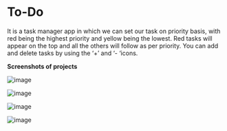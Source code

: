# To-Do
It is a task manager app in which we can set our task on priority basis, with red being the highest priority and yellow being the lowest. Red tasks will appear on the top and all the others will follow as per  priority. You can add and delete tasks by using the ‘+’ and ‘- ‘icons.

**Screenshots of projects**

![image](https://user-images.githubusercontent.com/69577099/127007927-7ee53cea-7ec7-4a00-93e7-7c7276fdb2fb.png)

![image](https://user-images.githubusercontent.com/69577099/127007762-2b9ad74d-f7e2-405f-a404-303c215a13ac.png)

![image](https://user-images.githubusercontent.com/69577099/127008064-3c1ad131-5775-4a48-9933-be5764321029.png)

![image](https://user-images.githubusercontent.com/69577099/127008275-e2b83462-1efe-4611-b0b1-71bc969fb1db.png)

